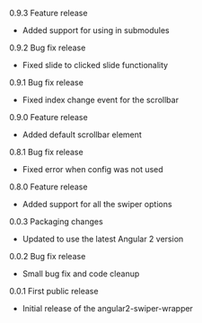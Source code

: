 0.9.3 Feature release

  - Added support for using in submodules

0.9.2 Bug fix release

  - Fixed slide to clicked slide functionality

0.9.1 Bug fix release

  - Fixed index change event for the scrollbar

0.9.0 Feature release

  - Added default scrollbar element

0.8.1 Bug fix release

  - Fixed error when config was not used

0.8.0 Feature release

  - Added support for all the swiper options

0.0.3 Packaging changes

  - Updated to use the latest Angular 2 version

0.0.2 Bug fix release

  - Small bug fix and code cleanup

0.0.1 First public release

  - Initial release of the angular2-swiper-wrapper
